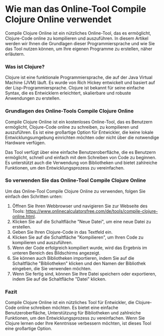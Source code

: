 Wie man das Online-Tool Compile Clojure Online verwendet
========================================================

Compile Clojure Online ist ein nützliches Online-Tool, das es ermöglicht, Clojure-Code online zu kompilieren und auszuführen. In diesem Artikel werden wir Ihnen die Grundlagen dieser Programmiersprache und wie Sie das Tool nutzen können, um Ihre eigenen Programme zu erstellen, näher erläutern.

### Was ist Clojure?

Clojure ist eine funktionale Programmiersprache, die auf der Java Virtual Machine (JVM) läuft. Es wurde von Rich Hickey entwickelt und basiert auf der Lisp-Programmiersprache. Clojure ist bekannt für seine einfache Syntax, die es Entwicklern erleichtert, skalierbare und robuste Anwendungen zu erstellen.

### Grundlagen des Online-Tools Compile Clojure Online

Compile Clojure Online ist ein kostenloses Online-Tool, das es Benutzern ermöglicht, Clojure-Code online zu schreiben, zu kompilieren und auszuführen. Es ist eine großartige Option für Entwickler, die keine lokale Entwicklungsumgebung einrichten möchten oder nicht über die notwendige Hardware verfügen.

Das Tool verfügt über eine einfache Benutzeroberfläche, die es Benutzern ermöglicht, schnell und einfach mit dem Schreiben von Code zu beginnen. Es unterstützt auch die Verwendung von Bibliotheken und bietet zahlreiche Funktionen, um den Entwicklungsprozess zu vereinfachen.

### So verwenden Sie das Online-Tool Compile Clojure Online

Um das Online-Tool Compile Clojure Online zu verwenden, folgen Sie einfach den Schritten unten:

1. Öffnen Sie Ihren Webbrowser und navigieren Sie zur Webseite des Tools: <https://www.onlinecalculatorsfree.com/de/tools/compile-clojure-online.html>.
2. Klicken Sie auf die Schaltfläche "Neue Datei", um eine neue Datei zu erstellen.
3. Geben Sie Ihren Clojure-Code in das Textfeld ein.
4. Klicken Sie auf die Schaltfläche "Kompilieren", um Ihren Code zu kompilieren und auszuführen.
5. Wenn der Code erfolgreich kompiliert wurde, wird das Ergebnis im unteren Bereich des Bildschirms angezeigt.
6. Sie können auch Bibliotheken importieren, indem Sie auf die Schaltfläche "Bibliotheken" klicken und den Namen der Bibliothek eingeben, die Sie verwenden möchten.
7. Wenn Sie fertig sind, können Sie Ihre Datei speichern oder exportieren, indem Sie auf die Schaltfläche "Datei" klicken.

### Fazit

Compile Clojure Online ist ein nützliches Tool für Entwickler, die Clojure-Code online schreiben möchten. Es bietet eine einfache Benutzeroberfläche, Unterstützung für Bibliotheken und zahlreiche Funktionen, um den Entwicklungsprozess zu vereinfachen. Wenn Sie Clojure lernen oder Ihre Kenntnisse verbessern möchten, ist dieses Tool eine großartige Option.